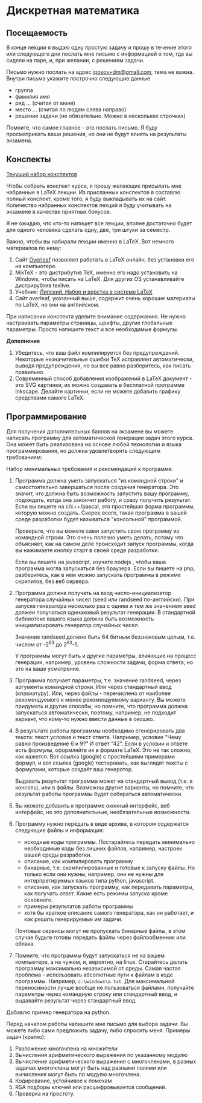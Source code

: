 # Дискретная математика

## Посещаемость
В конце лекции я выдаю одну простую задачу и прошу в течение этого или следующего дня послать мне письмо с информацией о том,
где вы сидели на паре, и, при желании, с решением задачи.

Письмо нужно послать на адрес [iposov+dm@gmail.com](mailto://iposov@gmaial.com), тема не важна.
Внутри письма укажите построчно следующие данные
* группа
* фамилия имя
* ряд ... (считая от меня)
* место ... (считая по людям слева направо)
* решение задачи (не обязательно. Можно в нескольких строчках)

Помните, что самое главное - это послать письмо. Я буду просматривать ваши решения, но они не будут влиять на результаты экзамена.

## Конспекты

[Текущий набор конспектов](notes.md)

Чтобы собрать конспект курса, я прошу желающих присылать мне набранные в LaTeX лекции. Из присланных конспектов я составлю полный
конспект, кроме того, я буду выкладывать их на сайт. Количество набранных конспектов лекций я буду учитывать на экзамене в качестве
приятных бонусов.

Я не ожидаю, что кто-то напишет все лекции, вполне достаточно будет для одного человека сделать одну, две, три штуки за семестр.

Важно, чтобы вы набирали лекции именно в LaTeX. Вот немного материалов по нему:

1. Сайт [Overleaf](https://ru.overleaf.com) позволяет работать в LaTeX онлайн, без установки его на компьютере.
1. MikTeX - это дистрибутив TeX, именно его надо установить на Windows, чтобы писать на LaTeX. Для других OS устанавливайте
дистрирубтив texlive.
1. Учебник: [Липский. Набор и верстка в системе LaTeX](https://www.mccme.ru/free-books/llang/newllang.pdf)
1. Сайт overleaf, указанный выше, содержит очень хорошие материалы по LaTeX, но они на английском.

При написании конспекта уделите внимание содержанию. Не нужно настраивать параметры страницы, шрифты, другие глобальные параметры.
Просто напишите текст и все необходимые формулы.

**Дополнение**
1. Убедитесь, что ваш файл компилируется без предупреждений. Некоторые незначительные ошибки
TeX исправляет автоматически, выводя предупреждения, но вы все равно разберитесь, как писать правильно.
1. Современный способ добавления изображений в LaTeX документ - это SVG картинки, их можно создавать
в бесплатной программе Inkscape. Делайте картинки, если не можете добавить графику средствами самого
LaTeX.

## Программирование

Для получения дополнительных баллов на экзамене вы можете написать программу для автоматической генерации задач этого курса. Она может быть реализована на основе любой технологии и языка программирования, но должна удовлетворять следующим требованиям:

Набор минимальных требований и рекомендаций к программе.
1. Программа должна уметь запускаться "из командной строки" и самостоятельно завершаться после создания генератора. Это значит, что должна быть возможность запустить вашу программу, подождать, когда она закончит работу, и сразу получить результат. Если вы пишете на c/c++/pascal, это простейшая форма программы, которую можно создать. Скорее всего, такая программа в вашей среде разработки будет называться "консольной" программой.

    Проверьте, что вы можете сами запустить свою программу из командной строки. Это очень полезно уметь делать, потому что объясняет, как на самом деле происходит запуск программы, когда вы нажимаете кнопку старт в своей среде разработки.

    Если вы пишете на javascript, изучите nodejs , чтобы ваша программа могла запускаться без браузера. Если вы пишете на php, разберитесь, как в нем можно запускать программы в режиме скрипитов, без веб сервера.
1. Программа должна получать на вход число-инициализатор генератора случайных чисел (seed или randseed по-английски). При запуске генератора несколько раз с одним и тем же значением seed должен получаться одинаковый результат генерации. В стандартной библиотеке вашего языка должна быть возможность инициализировать генератор случайных чисел.

    Значение randseed должно быть 64 битным беззнаковым целым, т.е. числом от -2<sup>63</sup> до 2<sup>63</sup>-1.

    У программы могут быть и другие параметры, влияющие на процесс генерации, например, уровень сложности задачи, форма ответа, но это на ваше усмотрение.

1. Программа получает параметры, т.е. значение randseed,  через аргументы командной строки. Или через стандартный ввод (клавиатуру). Или, через файлы - перечислено от наиболее рекомендуемого к менее рекомендуемому варианту. Вы можете придумать и другие способы, но помните, что программа должна запускаться автоматически, поэтому, например, не подходит вариант, что кому-то нужно ввести данные в окошко.

1. В результате работы программы необходимо сгенерировать два текста: текст условия и текст ответа. Например, условие "Чему равно произведение 6 и 9?" И ответ "42". Если в условии и ответе есть формулы, оформляйте их в формате LaTeX. Это не так сложно, как кажется. Вот ссылка (google) с простейшими примерами формул, и вот ссылка (google) тестировать, как выглядят тексты с формулами, которые создаёт ваш генератор.

    Выдавать результат программа может на стандартный вывод (т.е. в консоль), или в файлы. Возможны другие варианты, но помните, что результат работы программы будет собираться автоматически.

1. Вы можете добавить к программе оконный интерфейс, веб интерфейс, но это дополнительные, необязательные возможности.

1. Программу нужно передать в виде архива, в котором содержатся следующие файлы и информация:
    - исходные коды программы. Постарайтесь передать минимально необходимые коды без лишних файлов, например, настроек вашей среды разработки.
    - описание, как компилировать программу
    - бинарные, т.е. скомпилированные и готовые к запуску файлы. Но только если они нужны, например, они не нужны для интерпретируемых языков типа python, javascript.
    - описание, как запускать программу, как передавать параметры, как получать ответ. Какие есть режимы запуска кроме   основного.
    - примеры результатов работы программы 
    - хотя бы краткое описание самого генератора, как он работает, и как решать генерируемые им задачи.
  
    Почтовые сервисы могут не пропускать бинарные файлы, в этом случае будьте готовы передать файлы через файлообменник или облака.

1. Помните, что программы будут запускаться  не на вашем компьютере, а на чужом, и, вероятно, на linux. Старайтесь делать программу максимально независимой от среды. Самая частая проблема - использовать абсолютные пути к файлам в коде программы. Например, `c:\windows\a.txt`. Для максимальной переносимости лучше вообще не пользоваться файлами, получайте параметры через командную строку или стандартный ввод, и выдавайте результат через стандартный ввод.

Добавлю пример генератора на python.

Перед началом работы напишите мне письмо для выбора задачи. Вы можете либо сами предложить задачу, либо спросить меня. Примеры задач (кратко):

1. Разложение многочлена на множители
2. Вычисления арифметического выражения по указанному модулю
3. Вычисление арифметического выражения с многочленами, в разных задачах многочлены могут быть над разными полями или вычисления могут быть по модулю многочлена.
4. Кодирование, устойчивое к помехам
5. RSA подборы ключей или расшифровывается сообщений.
6. Проверка на простоту.